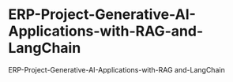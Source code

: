 # ERP-Project-Generative-AI-Applications-with-RAG-and-LangChain
ERP-Project-Generative-AI-Applications-with-RAG and-LangChain
